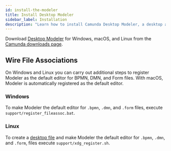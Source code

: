 ```yaml
---
id: install-the-modeler
title: Install Desktop Modeler
sidebar_label: Installation
description: "Learn how to install Camunda Desktop Modeler, a desktop application for modeling BPMN, DMN, and Forms and support building executable diagrams with Camunda."
---
```


Download [Desktop Modeler](./index.md) for Windows, macOS, and Linux from the [Camunda downloads page](https://camunda.com/download/modeler/).

## Wire File Associations

On Windows and Linux you can carry out additional steps to register Modeler as the default editor for BPMN, DMN, and Form files. With macOS, Modeler is automatically registered as the default editor.

### Windows

To make Modeler the default editor for `.bpmn`, `.dmn`, and `.form` files, execute `support/register_fileassoc.bat`.

### Linux

To create a [desktop file](https://specifications.freedesktop.org/desktop-entry-spec/latest/) and make Modeler the default editor for `.bpmn`, `.dmn`, and `.form`, files execute `support/xdg_register.sh`.
